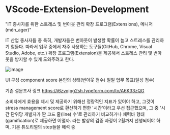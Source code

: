 # VScode-Extension-Development

"IT 종사자를 위한 스트레스 및 번아웃 관리 확장 프로그램(Extensions), 
메니저(mén_ager)"

IT 산업 종사자들 중 특히, 개발자들은 번아웃이 발생할 확률이 높고 스트레스를 관리하기 힘들다.
따라서 업무 중에서 자주 사용하는 도구들(GitHub, Chrome, Visual Studio, Adobe, etc.) 
확장 프로그램(Extension)을 제공해서 스트레스 관리 및 번아웃을 방지할 수 있게 도와주려고 한다.


![image](https://github.com/youngmin9/VScode-Extension-Development/assets/93260170/392c70ae-cc91-4456-83f5-5b86dad01752)

UI 구성 component score
본인의 상태(번아웃 점수)
일일 업무 목표(달성 점수)

기존 설문조사 링크
https://i6zvqipg2sh.typeform.com/to/A6K33zQG

소비자에게 효용을 제시 및 제공하기 위해선 정량적인 지표가 있어야 하고, 그것이 stress management score로 환산하기 편한 '시간'이라고 우선 접근했으며, 그 중 '시간 단위당 개발자가 짠 코드 줄(line) 수'로 관리하기 비교하거나 체력바 형태(gamification)로 제공하면 어떨까. 라는 발상의 검증 과정이 2월까지 선행되어야 하며, 기본 튜토리얼의 step들을 해석 중
